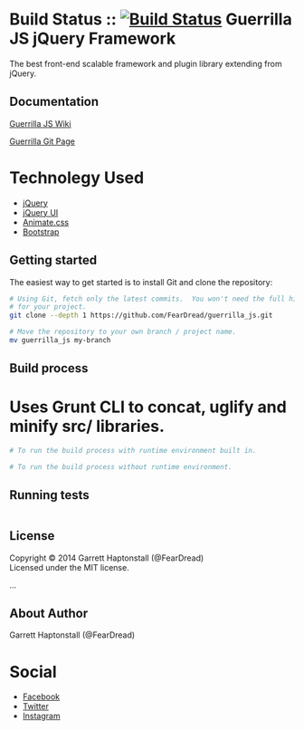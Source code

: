 Build Status :: [![Build Status](https://travis-ci.org/FearDread/guerrilla_js.svg?branch=master)](https://travis-ci.org/FearDread/guerrilla_js)
Guerrilla JS jQuery Framework
=============================
The best front-end scalable framework and plugin library extending from jQuery.

## Documentation ##

[Guerrilla JS Wiki](https://github.com/FearDread/UltimateTotals/wiki)

[Guerrilla Git Page](http://feardread.github.io/UltimateTotals)

# Technolegy Used
  - [jQuery](http://jquery.org)
  - [jQuery UI](http://jqueryui.com)
  - [Animate.css](https://daneden.github.io/animate.css/)
  - [Bootstrap](http://getbootstrap.com)

## Getting started ##

The easiest way to get started is to install Git and clone the repository:

``` bash
# Using Git, fetch only the latest commits.  You won't need the full history
# for your project.
git clone --depth 1 https://github.com/FearDread/guerrilla_js.git

# Move the repository to your own branch / project name.
mv guerrilla_js my-branch 
```

## Build process ##
# Uses Grunt CLI to concat, uglify and minify src/ libraries.

``` bash
# To run the build process with runtime environment built in.

# To run the build process without runtime environment. 


```

## Running tests ##

``` bash

```
## License ##
Copyright © 2014 Garrett Haptonstall (@FearDread)  
Licensed under the MIT license.

...

## About Author ##
Garrett Haptonstall (@FearDread)

# Social
  - [Facebook](https://www.facebook.com/ghaptonstall)
  - [Twitter](https://twitter.com/G_HAP)
  - [Instagram](https://instagram.com/ghap205)

